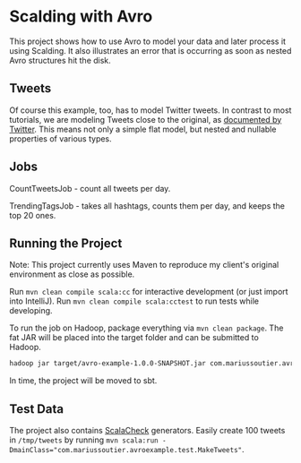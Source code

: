 # Scalding with Avro

This project shows how to use Avro to model your data and later process it using Scalding.
It also illustrates an error that is occurring as soon as nested Avro structures hit the disk.

## Tweets

Of course this example, too, has to model Twitter tweets. In contrast to most tutorials, we are
modeling Tweets close to the original, as
[documented by Twitter](https://dev.twitter.com/docs/platform-objects/tweets).
This means not only a simple flat model, but nested and nullable properties of various types.

## Jobs

CountTweetsJob - count all tweets per day.

TrendingTagsJob - takes all hashtags, counts them per day, and keeps the top 20 ones.

## Running the Project

Note: This project currently uses Maven to reproduce my client's original environment as close as possible.

Run `mvn clean compile scala:cc` for interactive development (or just import into IntelliJ).
Run `mvn clean compile scala:cctest` to run tests while developing.

To run the job on Hadoop, package everything via `mvn clean package`. The fat JAR will be placed into the
target folder and can be submitted to Hadoop.

~~~bash
hadoop jar target/avro-example-1.0.0-SNAPSHOT.jar com.mariussoutier.avroexample.jobs.<JobName> --input ... --output ... --hdfs
~~~

In time, the project will be moved to sbt.

## Test Data

The project also contains [ScalaCheck](scalacheck.org) generators. Easily create 100 tweets in
`/tmp/tweets` by running `mvn scala:run -DmainClass="com.mariussoutier.avroexample.test.MakeTweets"`.
